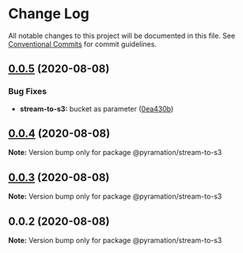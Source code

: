 # Change Log

All notable changes to this project will be documented in this file.
See [Conventional Commits](https://conventionalcommits.org) for commit guidelines.

## [0.0.5](https://github.com/pyramation/uploads/compare/@pyramation/stream-to-s3@0.0.4...@pyramation/stream-to-s3@0.0.5) (2020-08-08)


### Bug Fixes

* **stream-to-s3:** bucket as parameter ([0ea430b](https://github.com/pyramation/uploads/commit/0ea430b8fab61c77ef656cfa29013b924da5f97b))





## [0.0.4](https://github.com/pyramation/uploads/compare/@pyramation/stream-to-s3@0.0.3...@pyramation/stream-to-s3@0.0.4) (2020-08-08)

**Note:** Version bump only for package @pyramation/stream-to-s3





## [0.0.3](https://github.com/pyramation/uploads/compare/@pyramation/stream-to-s3@0.0.2...@pyramation/stream-to-s3@0.0.3) (2020-08-08)

**Note:** Version bump only for package @pyramation/stream-to-s3





## 0.0.2 (2020-08-08)

**Note:** Version bump only for package @pyramation/stream-to-s3

